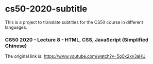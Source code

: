 # cs50-2020-subtitle

This is a project to translate subtitles for the CS50 course in different languages.


### CS50 2020 - Lecture 8 - HTML, CSS, JavaScript (Simplified Chinese)

The original link is: https://www.youtube.com/watch?v=5g0x2xv3aHU
